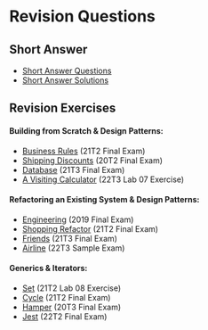 # Revision Questions

## Short Answer
- [Short Answer Questions](/spec/ShortAnswer.md)
- [Short Answer Solutions](/spec/ShortAnswer.md)

## Revision Exercises

#### Building from Scratch & Design Patterns:

- [Business Rules](/spec/BusinessRules.md) (21T2 Final Exam)
- [Shipping Discounts](/spec/ShippingDiscounts.md) (20T2 Final Exam)
- [Database](/spec/Database.md) (21T3 Final Exam)
- [A Visiting Calculator](/spec/VisitingCalculator.md) (22T3 Lab 07 Exercise)

#### Refactoring an Existing System & Design Patterns:

- [Engineering](/spec/Engineering.md) (2019 Final Exam)
- [Shopping Refactor](/spec/ShoppingRefactor.md) (21T2 Final Exam)
- [Friends](/spec/Friends.md) (21T3 Final Exam)
- [Airline](/spec/Airline.md) (22T3 Sample Exam)

#### Generics & Iterators:

- [Set](/spec/Set.md) (21T2 Lab 08 Exercise)
- [Cycle](/spec/Cycle.md) (21T2 Final Exam)
- [Hamper](/spec/Hamper.md) (20T3 Final Exam)
- [Jest](/spec/Jest.md) (22T2 Final Exam)
